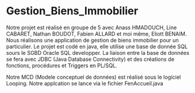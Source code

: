 # Gestion_Biens_Immobilier

Notre projet est réalisé en groupe de 5 avec Anass HMADOUCH, Line CABARET, Nathan BOUDOT, Fabien ALLARD et moi même, Eliott BENAIM. Nous réalisons une application de gestion de biens immobilier pour un particulier. 
Le projet est codé en java, elle utilise une base de donnée SQL sours le SGBD Oracle SQL developper. La liaison entre la base de données se fera avec JDBC (Java Database Connectivity) et des créations de fonctions, procédures et Triggers en PL/SQL. 

Notre MCD (Modele conceptuel de données) est réalisé sous le logiciel Looping.
Notre applcation se lance via le fichier FenAccueil.java
